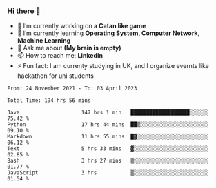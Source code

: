 ### Hi there 👋
- 🔭 I’m currently working on **a Catan like game**
- 🌱 I’m currently learning **Operating System, Computer Network, Machine Learning**
- 💬 Ask me about **(My brain is empty)**
- 📫 How to reach me: **LinkedIn**
- ⚡ Fun fact: I am currenty studying in UK, and I organize evernts like hackathon for uni students

<!--START_SECTION:waka-->

```text
From: 24 November 2021 - To: 03 April 2023

Total Time: 194 hrs 56 mins

Java                    147 hrs 1 min   ███████████████████░░░░░░   75.42 %
Python                  17 hrs 44 mins  ██▒░░░░░░░░░░░░░░░░░░░░░░   09.10 %
Markdown                11 hrs 55 mins  █▓░░░░░░░░░░░░░░░░░░░░░░░   06.12 %
Text                    5 hrs 33 mins   ▓░░░░░░░░░░░░░░░░░░░░░░░░   02.85 %
Bash                    3 hrs 27 mins   ▒░░░░░░░░░░░░░░░░░░░░░░░░   01.77 %
JavaScript              3 hrs           ▒░░░░░░░░░░░░░░░░░░░░░░░░   01.54 %
```

<!--END_SECTION:waka-->
